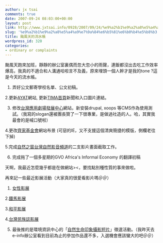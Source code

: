```yaml
---
author: jx tsai
comments: true
date: 2007-09-24 08:03:00+00:00
layout: post
link: http://www.jxtsai.info/0928/2007/09/24/%e9%a2%b1%e9%a2%a8%e5%a4%a9%e7%9a%84%e6%b5%81%e6%b0%b4%e5%b8%b3/
slug: '%e9%a2%b1%e9%a2%a8%e5%a4%a9%e7%9a%84%e6%b5%81%e6%b0%b4%e5%b8%b3'
title: 颱風天的流水帳
wordpress_id: 320
categories:
- ordinary or complaints
---
```


颱風天跑來加班，靜靜的辦公室裏偶而忽大忽小的雨聲，連飯都沒出去吃工作效率爆高，我真的不適合和人溝通哈啦言不及義，原來埋頭一個人幹才是我的tone ?這是今天的流水帳。

  


1. 弄好公文郵寄學校名單、公文初稿。

  


2.更新[AYAT](http://www.tima.org.tw/ayat)網站, 更新[TIMA首頁](http://www.tima.org.tw/xoops/html/modules/news/article.php?storyid=55)新聞和入口圖片連結。

  


3. 修改[台灣應用劇場發展中心](http://www.e-catt.org/)網站，新安裝drupal, xoops 等CMS作為使用測試。（我寫的slogan還被團長贊了一下很專業，是做過社造的人。哈，其實我最會的是喊口號啦）

  


4.更改[齊家基金會](http://chefoundation.blogspot.com/)網站布景 (可惡的IE，又不支援這個清爽簡捷的模版，側欄老往下掉)

  


5.完成[自然之窗台灣自然影音頻道](http://green.ngo.org.tw/)的二支影片畫面截取工作。

  


6. 完成拖了一個多星期的GVO Africa's Informal Economy 的翻譯初稿

  


天啊，我最近怎麼幾乎都是在做網站><，要找點別種性質的事來做啦。

  


再來記一些最近影展活動（大家真的很愛看影片嗎＠＠）

  


1. [女性影展](http://www.wmw.com.tw/)

  


2.[鐵馬影展](http://ironhorse2007.blogspot.com/)

  


3.[和平影展](http://www.peace.org.tw/island/movie/peacemovie_2007_02/2007ONEWEB.html)

  


4.[台灣民族誌影展](http://www.tieff.sinica.edu.tw/ch/2007/c-index.html)

  


5. 最後推的是環境資訊中心的「[自然生命印象攝影短片](http://green.ngo.org.tw/lifeimage.htm)」徵選活動。（我昨天去e-info辦公室看到目前為止的參加作品還不多，入選機會應該蠻大的吧＠＠）
